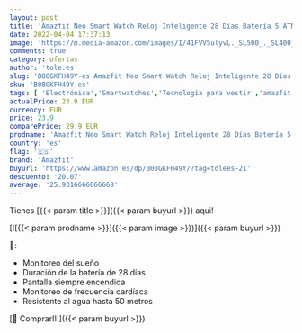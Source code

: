 ```yaml
---
layout: post
title: 'Amazfit Neo Smart Watch Reloj Inteligente 28 Días Batería 5 ATM Sensor Seguimiento Biológico Frecuencia Cardíaca iOS & Android  Verde '
date: 2022-04-04 17:37:13
image: 'https://m.media-amazon.com/images/I/41FVVSulyvL._SL500_._SL400_.jpg'
comments: true
category: ofertas
author: 'tole.es'
slug: 'B08GKFH49Y-es Amazfit Neo Smart Watch Reloj Inteligente 28 Días Batería...'
sku: 'B08GKFH49Y-es'
tags: [ 'Electrónica','Smartwatches','Tecnología para vestir','amazfit','android', ]
actualPrice: 23.9 EUR
currency: EUR
price: 23.9
comparePrice: 29.9 EUR
prodname: 'Amazfit Neo Smart Watch Reloj Inteligente 28 Días Batería 5 ATM Sensor Seguimiento Biológico Frecuencia Cardíaca iOS & Android  Verde '
country: 'es'
flag: '🇪🇸'
brand: 'Amazfit'
buyurl: 'https://www.amazon.es/dp/B08GKFH49Y/?tag=tolees-21'
descuento: '20.07'
average: '25.9316666666668'
---
```


Tienes [{{< param title >}}]({{< param buyurl >}}) aqui!

[![{{< param prodname >}}]({{< param image >}})]({{< param buyurl >}})

🔎:

- Monitoreo del sueño
- Duración de la batería de 28 días
- Pantalla siempre encendida
- Monitoreo de frecuencia cardíaca
- Resistente al agua hasta 50 metros

[🛒 Comprar!!!]({{< param buyurl >}})
